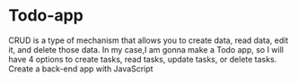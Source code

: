 # Todo-app
CRUD is a type of mechanism that allows you to create data, read data, edit it, and delete those data. In my case,I am  gonna make a Todo app, so I will have 4 options to create tasks, read tasks, update tasks, or delete tasks.
Create a back-end app with JavaScript
